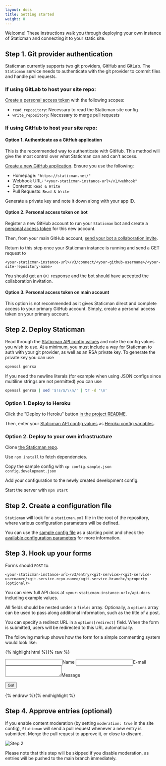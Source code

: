 ```yaml
---
layout: docs
title: Getting started
weight: 0
---
```

Welcome! These instructions walk you through deploying your own instance of Staticman and connecting it to your static site.

## Step 1. Git provider authentication

Staticman currently supports two git providers, GitHub and GitLab. The `Staticman` service needs to authenticate with the git provider to commit files and handle pull requests. 

### **If using GitLab to host your site repo:**

[Create a personal access token](https://docs.gitlab.com/ee/user/profile/personal_access_tokens.html#creating-a-personal-access-token) with the following scopes:

  - `read_repository`: Necessary to read the Staticman site config
  - `write_repository`: Necessary to merge pull requests

### **If using GitHub to host your site repo:**

#### **Option 1. Authenticate as a GitHub application**

This is the recommended way to authenticate with GitHub. This method will give the most control over what Staticman can and can't access.

[Create a new GitHub application](https://docs.github.com/en/free-pro-team@latest/developers/apps/creating-a-github-app). Ensure you use the following:

  - Homepage: `"https://staticman.net/"`
  - Webhook URL: `"<your-staticman-instance-url>/v1/webhook"`
  - Contents: `Read & Write`
  - Pull Requests: `Read & Write`

Generate a private key and note it down along with your app ID.

#### **Option 2. Personal access token on bot**

Register a new GitHub account to run your `Staticman` bot and create a [personal access token](https://docs.github.com/en/free-pro-team@latest/github/authenticating-to-github/creating-a-personal-access-token) for this new account.

Then, from your main GitHub account, [send your bot a collaboration invite](https://docs.github.com/en/free-pro-team@latest/github/setting-up-and-managing-your-github-user-account/inviting-collaborators-to-a-personal-repository).


Return to this step once your Staticman instance is running and send a GET request to

`<your-staticman-instance-url>/v3/connect/<your-github-username>/<your-site-repository-name>`

You should get an `OK!` response and the bot should have accepted the collaboration invitation.

#### **Option 3. Personal access token on main account**

This option is not recommended as it gives Staticman direct and complete access to your primary GitHub account. Simply, create a personal access token on your primary account.

## Step 2. Deploy Staticman

Read through the [Staticman API config values](https://staticman.net/docs/api) and note the config values you wish to use. At a minimum, you must include a way for Staticman to auth with your git provider, as well as an RSA private key. To generate the private key you can use 

``` bash
openssl genrsa
```

If you need the newline literals (for example when using JSON configs since multiline strings are not permitted) you can use

``` bash
openssl genrsa | sed '$!s/$/\\n/' | tr -d '\n'
```

### **Option 1. Deploy to Heroku**

Click the "Deploy to Heroku" button [in the project README](https://github.com/eduardoboucas/staticman).

Then, enter your [Staticman API config values](https://staticman.net/docs/api) as [Heroku config variables](https://devcenter.heroku.com/articles/config-vars).

### **Option 2. Deploy to your own infrastructure**

Clone [the Staticman repo](https://github.com/eduardoboucas/staticman.git).

Use `npm install` to fetch dependencies.

Copy the sample config with `cp config.sample.json config.development.json`

Add your configuration to the newly created development config.

Start the server with `npm start`





## Step 2. Create a configuration file

`Staticman` will look for a `staticman.yml` file in the root of the repository, where various configuration parameters will be defined.

You can use the [sample config file](https://github.com/eduardoboucas/staticman/blob/master/staticman.sample.yml) as a starting point and check the [available configuration parameters](/docs/configuration) for more information.

## Step 3. Hook up your forms

Forms should `POST` to:

`<your-staticman-instance-url>/v3/entry/<git-service>/<git-service-username>/<git-service-repo-name>/<git-service-branch>/<property (optional)>`

You can view full API docs at `<your-staticman-instance-url>/api-docs` including example values.

All fields should be nested under a `fields` array. Optionally, a `options` array can be used to pass along additional information, such as the title of a post.

You can specify a redirect URL in a `options[redirect]` field. When the form is submitted, users will be redirected to this URL automatically.

The following markup shows how the form for a simple commenting system would look like:

{% highlight html %}{% raw %}
<form method="POST" action="https://api.staticman.net/v3/entry/github/eduardoboucas/staticman/gh-pages/comments">
  <input name="options[redirect]" type="hidden" value="https://my-site.com">
  <!-- e.g. "2016-01-02-this-is-a-post" -->
  <input name="options[slug]" type="hidden" value="{{ page.slug }}">
  <label><input name="fields[name]" type="text">Name</label>
  <label><input name="fields[email]" type="email">E-mail</label>
  <label><textarea name="fields[message]"></textarea>Message</label>
  
  <button type="submit">Go!</button>
</form>
{% endraw %}{% endhighlight %}

## Step 4. Approve entries (optional)

If you enable content moderation (by setting `moderation: true` in the site config), `Staticman` will send a pull request whenever a new entry is submitted. Merge the pull request to approve it, or close to discard.

![Step 2](/assets/images/get-started/step2.png)

Please note that this step will be skipped if you disable moderation, as entries will be pushed to the main branch immediately.
